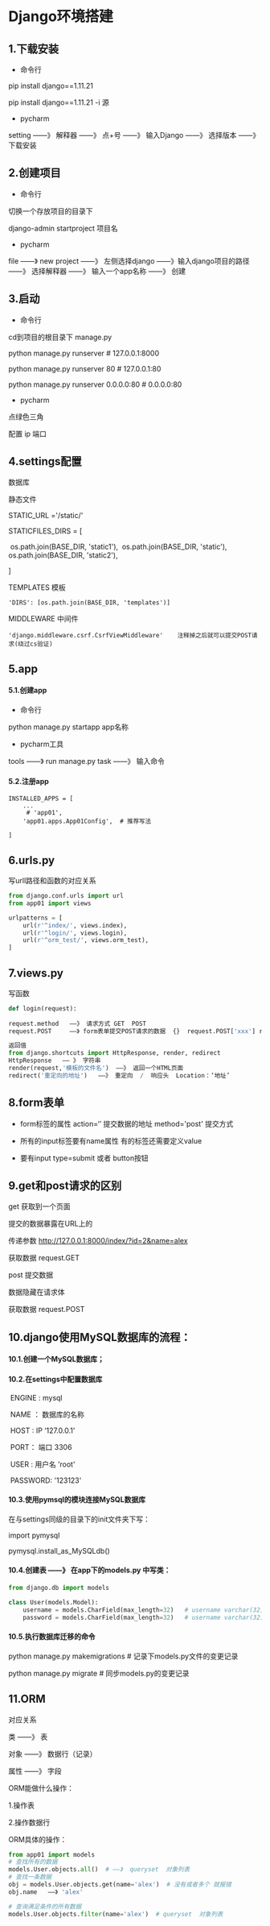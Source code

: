 # Django环境搭建

## 1.下载安装

- 命令行

pip install django==1.11.21

pip install django==1.11.21 -i 源

- pycharm

setting ——》 解释器 ——》 点+号 ——》 输入Django ——》 选择版本 ——》 下载安装

## 2.创建项目

- 命令行

切换一个存放项目的目录下

django-admin startproject 项目名

- pycharm

file  ——》 new project ——》 左侧选择django ——》输入django项目的路径 ——》 选择解释器 ——》 输入一个app名称  ——》 创建

## 3.启动

- 命令行

cd到项目的根目录下 manage.py

python  manage.py runserver   # 127.0.0.1:8000

python  manage.py runserver  80  # 127.0.0.1:80

python  manage.py runserver  0.0.0.0:80  # 0.0.0.0:80

- pycharm

点绿色三角

配置  ip  端口

## 4.settings配置

数据库

静态文件

STATIC_URL ='/static/'

STATICFILES_DIRS = [

​	os.path.join(BASE_DIR, 'static1'),
​	os.path.join(BASE_DIR, 'static'),
​	os.path.join(BASE_DIR, 'static2'),

]

TEMPLATES   模板

```
'DIRS': [os.path.join(BASE_DIR, 'templates')]
```

MIDDLEWARE  中间件

```
'django.middleware.csrf.CsrfViewMiddleware'    注释掉之后就可以提交POST请求(绕过cs验证)
```

## 5.app

#### 5.1.创建app

- 命令行

python manage.py startapp  app名称

- pycharm工具

tools ——》 run manage.py task ——》 输入命令  

#### 5.2.注册app

```
INSTALLED_APPS = [
	... 
	 # 'app01',
    'app01.apps.App01Config',  # 推荐写法

]
```

## 6.urls.py

写urll路径和函数的对应关系

```python
from django.conf.urls import url
from app01 import views

urlpatterns = [
    url(r'^index/', views.index),
    url(r'^login/', views.login),
    url(r'^orm_test/', views.orm_test),
]
```

## 7.views.py

写函数

```python
def login(request):
    
request.method   ——》 请求方式 GET  POST 
request.POST     ——》 form表单提交POST请求的数据  {}  request.POST['xxx'] request.POST.get('xxx',)

返回值
from django.shortcuts import HttpResponse, render, redirect
HttpResponse   —— 》 字符串 
render(request,'模板的文件名')  ——》 返回一个HTML页面 
redirect('重定向的地址')   ——》 重定向  /  响应头  Location：‘地址’  
```

## 8.form表单

- form标签的属性  action=‘’  提交数据的地址  method='post'   提交方式

- 所有的input标签要有name属性   有的标签还需要定义value

- 要有input  type=submit  或者 button按钮

## 9.get和post请求的区别

get    获取到一个页面

提交的数据暴露在URL上的

传递参数 <http://127.0.0.1:8000/index/?id=2&name=alex> 

获取数据  request.GET

post  提交数据

数据隐藏在请求体

获取数据  request.POST

## 10.django使用MySQL数据库的流程：

#### 10.1.创建一个MySQL数据库；

#### 10.2.在settings中配置数据库

​	ENGINE :  mysql

​	NAME  ： 数据库的名称

​	HOST  :  IP   ‘127.0.0.1’

​	PORT： 端口  3306

​	USER :  用户名  ’root'

​	PASSWORD:  '123123'

#### 10.3.使用pymsql的模块连接MySQL数据库

在与settings同级的目录下的init文件夹下写：

import pymysql

pymysql.install_as_MySQLdb()

#### 10.4.创建表 ——》 在app下的models.py 中写类：

```python
from django.db import models

class User(models.Model):
    username = models.CharField(max_length=32)   # username varchar(32)
    password = models.CharField(max_length=32)   # username varchar(32)
```

#### 10.5.执行数据库迁移的命令

python manage.py makemigrations  # 记录下models.py文件的变更记录

python manage.py migrate  # 同步models.py的变更记录

## 11.ORM

对应关系

类     ——》   表

对象  ——》  数据行（记录）

属性  ——》  字段

ORM能做什么操作：

1.操作表

2.操作数据行

ORM具体的操作：

```python
from app01 import models 
# 查找所有的数据
models.User.objects.all()  # ——》  queryset  对象列表
# 查找一条数据
obj = models.User.objects.get(name='alex')  # 没有或者多个 就报错
obj.name   ——》 'alex'

# 查询满足条件的所有数据
models.User.objects.filter(name='alex')  # queryset  对象列表
```

